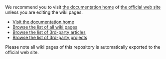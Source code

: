 We recommend you to visit [the documentation home](http://netty.io/wiki/index.html) of [the official web site](http://netty.io/) unless you are editing the wiki pages.

* [Visit the documentation home](http://netty.io/wiki/index.html)
* [Browse the list of all wiki pages](http://netty.io/wiki/all-documents.html)
* [Browse the list of 3rd-party articles](http://netty.io/wiki/related-articles.html)
* [Browse the list of 3rd-party projects](http://netty.io/wiki/related-projects.html)

Please note all wiki pages of this repository is automatically exported to the official web site.